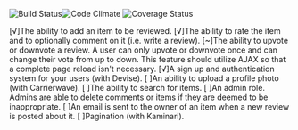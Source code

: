 ![Build Status](https://codeship.com/projects/66094d00-42b3-0133-cd9b-1eb5f82d52fc/status?branch=master)![Code Climate](https://codeclimate.com/github/caseykim/coders_ink.png) ![Coverage Status](https://coveralls.io/repos/caseykim/coders_ink/badge.png)

[√]The ability to add an item to be reviewed.
[√]The ability to rate the item and to optionally comment on it (i.e. write a review).
[~]The ability to upvote or downvote a review. A user can only upvote or downvote once and can change their vote from up to down. This feature should utilize AJAX so that a complete page reload isn't necessary.
[√]A sign up and authentication system for your users (with Devise).
[ ]An ability to upload a profile photo (with Carrierwave).
[ ]The ability to search for items.
[ ]An admin role. Admins are able to delete comments or items if they are deemed to be inappropriate.
[ ]An email is sent to the owner of an item when a new review is posted about it.
[ ]Pagination (with Kaminari).
